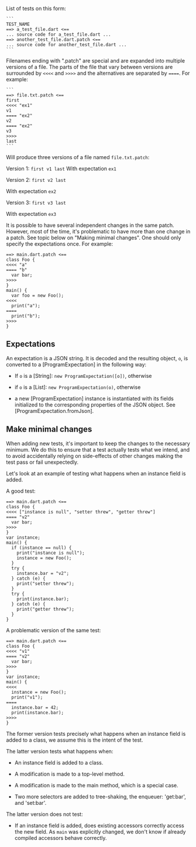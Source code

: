<!--
Copyright (c) 2017, the Dart project authors.  Please see the AUTHORS file
for details. All rights reserved. Use of this source code is governed by a
BSD-style license that can be found in the LICENSE file.
-->

List of tests on this form:

    ```
    TEST_NAME
    ==> a_test_file.dart <==
    ... source code for a_test_file.dart ...
    ==> another_test_file.dart.patch <==
    ... source code for another_test_file.dart ...
    ```

Filenames ending with ".patch" are special and are expanded into multiple
versions of a file. The parts of the file that vary between versions are
surrounded by `<<<<` and `>>>>` and the alternatives are separated by
`====`. For example:

    ```
    ==> file.txt.patch <==
    first
    <<<< "ex1"
    v1
    ==== "ex2"
    v2
    ==== "ex2"
    v3
    >>>>
    last
    ```

Will produce three versions of a file named `file.txt.patch`:

Version 1:
    ```
    first
    v1
    last
    ```
With expectation `ex1`

Version 2:
    ```
    first
    v2
    last
    ```

With expectation `ex2`

Version 3:
    ```
    first
    v3
    last
    ```

With expectation `ex3`


It is possible to have several independent changes in the same
patch. However, most of the time, it's problematic to have more than one
change in a patch. See topic below on "Making minimal changes". One should
only specify the expectations once. For example:

    ==> main.dart.patch <==
    class Foo {
    <<<< "a"
    ==== "b"
      var bar;
    >>>>
    }
    main() {
      var foo = new Foo();
    <<<<
      print("a");
    ====
      print("b");
    >>>>
    }

Expectations
------------

An expectation is a JSON string. It is decoded and the resulting object,
`o`, is converted to a [ProgramExpectation] in the following way:

* If `o` is a [String]: `new ProgramExpectation([o])`, otherwise

* if `o` is a [List]: `new ProgramExpectation(o)`, otherwise

* a new [ProgramExpectation] instance is instantiated with its fields
  initialized to the corresponding properties of the JSON object. See
  [ProgramExpectation.fromJson].

Make minimal changes
--------------------

When adding new tests, it's important to keep the changes to the necessary
minimum. We do this to ensure that a test actually tests what we intend,
and to avoid accidentally relying on side-effects of other changes making
the test pass or fail unexpectedly.

Let's look at an example of testing what happens when an instance field is
added.

A good test:

    ==> main.dart.patch <==
    class Foo {
    <<<< ["instance is null", "setter threw", "getter threw"]
    ==== "v2"
      var bar;
    >>>>
    }
    var instance;
    main() {
      if (instance == null) {
        print("instance is null");
        instance = new Foo();
      }
      try {
        instance.bar = "v2";
      } catch (e) {
        print("setter threw");
      }
      try {
        print(instance.bar);
      } catch (e) {
        print("getter threw");
      }
    }

A problematic version of the same test:

    ==> main.dart.patch <==
    class Foo {
    <<<< "v1"
    ==== "v2"
      var bar;
    >>>>
    }
    var instance;
    main() {
    <<<<
      instance = new Foo();
      print("v1");
    ====
      instance.bar = 42;
      print(instance.bar);
    >>>>
    }

The former version tests precisely what happens when an instance field is
added to a class, we assume this is the intent of the test.

The latter version tests what happens when:

* An instance field is added to a class.

* A modification is made to a top-level method.

* A modification is made to the main method, which is a special case.

* Two more selectors are added to tree-shaking, the enqueuer: 'get:bar',
  and 'set:bar'.

The latter version does not test:

* If an instance field is added, does existing accessors correctly access
  the new field. As `main` was explicitly changed, we don't know if
  already compiled accessors behave correctly.
